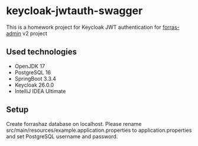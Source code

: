 # keycloak-jwtauth-swagger

This is a homework project for Keycloak JWT authentication for [forras-admin](https://github.com/pzoli/forras-admin) v2 project

## Used technologies

- OpenJDK 17
- PostgreSQL 16
- SpringBoot 3.3.4
- Keycloak 26.0.0
- IntelliJ IDEA Ultimate

## Setup

Create forrashaz database on localhost.
Please rename src/main/resources/example.application.properties to application.properties and set PostgreSQL username and password.
